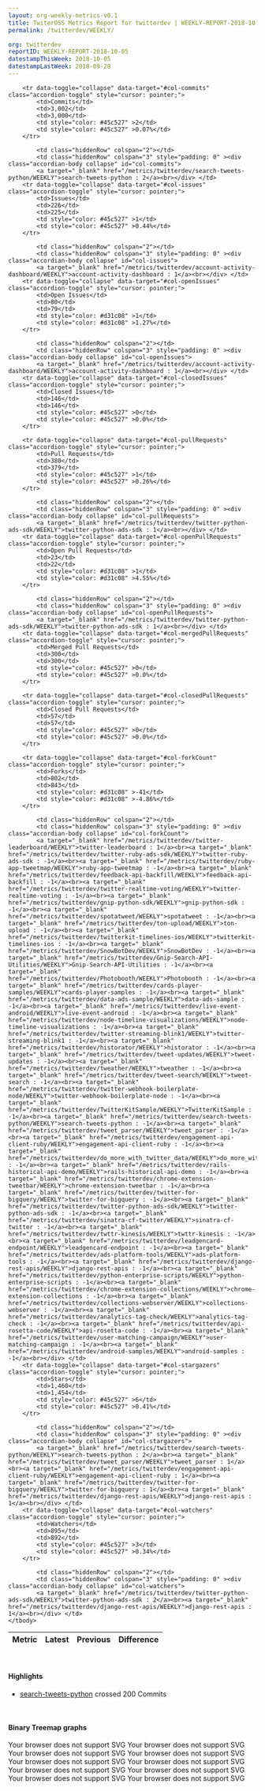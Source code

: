 ```yaml
---
layout: org-weekly-metrics-v0.1
title: TwiterOSS Metrics Report for twitterdev | WEEKLY-REPORT-2018-10-05
permalink: /twitterdev/WEEKLY/

org: twitterdev
reportID: WEEKLY-REPORT-2018-10-05
datestampThisWeek: 2018-10-05
datestampLastWeek: 2018-09-28
---
```



<table class="table table-condensed" style="border-collapse:collapse;">
    <thead>
    <tr>
        <th>Metric</th>
        <th>Latest</th>
        <th>Previous</th>
        <th colspan="2" style="text-align: center;">Difference</th>
    </tr>
    </thead>
    <tbody>

        <tr data-toggle="collapse" data-target="#col-commits" class="accordion-toggle" style="cursor: pointer;">
            <td>Commits</td>
            <td>3,002</td>
            <td>3,000</td>
            <td style="color: #45c527" >2</td>
            <td style="color: #45c527" >0.07%</td>
        </tr>
        
            <td class="hiddenRow" colspan="2"></td>
            <td class="hiddenRow" colspan="3" style="padding: 0" ><div class="accordian-body collapse" id="col-commits">
            <a target="_blank" href="/metrics/twitterdev/search-tweets-python/WEEKLY">search-tweets-python : 2</a><br></div> </td>
        <tr data-toggle="collapse" data-target="#col-issues" class="accordion-toggle" style="cursor: pointer;">
            <td>Issues</td>
            <td>226</td>
            <td>225</td>
            <td style="color: #45c527" >1</td>
            <td style="color: #45c527" >0.44%</td>
        </tr>
        
            <td class="hiddenRow" colspan="2"></td>
            <td class="hiddenRow" colspan="3" style="padding: 0" ><div class="accordian-body collapse" id="col-issues">
            <a target="_blank" href="/metrics/twitterdev/account-activity-dashboard/WEEKLY">account-activity-dashboard : 1</a><br></div> </td>
        <tr data-toggle="collapse" data-target="#col-openIssues" class="accordion-toggle" style="cursor: pointer;">
            <td>Open Issues</td>
            <td>80</td>
            <td>79</td>
            <td style="color: #d31c08" >1</td>
            <td style="color: #d31c08" >1.27%</td>
        </tr>
        
            <td class="hiddenRow" colspan="2"></td>
            <td class="hiddenRow" colspan="3" style="padding: 0" ><div class="accordian-body collapse" id="col-openIssues">
            <a target="_blank" href="/metrics/twitterdev/account-activity-dashboard/WEEKLY">account-activity-dashboard : 1</a><br></div> </td>
        <tr data-toggle="collapse" data-target="#col-closedIssues" class="accordion-toggle" style="cursor: pointer;">
            <td>Closed Issues</td>
            <td>146</td>
            <td>146</td>
            <td style="color: #45c527" >0</td>
            <td style="color: #45c527" >0.0%</td>
        </tr>
        
        <tr data-toggle="collapse" data-target="#col-pullRequests" class="accordion-toggle" style="cursor: pointer;">
            <td>Pull Requests</td>
            <td>380</td>
            <td>379</td>
            <td style="color: #45c527" >1</td>
            <td style="color: #45c527" >0.26%</td>
        </tr>
        
            <td class="hiddenRow" colspan="2"></td>
            <td class="hiddenRow" colspan="3" style="padding: 0" ><div class="accordian-body collapse" id="col-pullRequests">
            <a target="_blank" href="/metrics/twitterdev/twitter-python-ads-sdk/WEEKLY">twitter-python-ads-sdk : 1</a><br></div> </td>
        <tr data-toggle="collapse" data-target="#col-openPullRequests" class="accordion-toggle" style="cursor: pointer;">
            <td>Open Pull Requests</td>
            <td>23</td>
            <td>22</td>
            <td style="color: #d31c08" >1</td>
            <td style="color: #d31c08" >4.55%</td>
        </tr>
        
            <td class="hiddenRow" colspan="2"></td>
            <td class="hiddenRow" colspan="3" style="padding: 0" ><div class="accordian-body collapse" id="col-openPullRequests">
            <a target="_blank" href="/metrics/twitterdev/twitter-python-ads-sdk/WEEKLY">twitter-python-ads-sdk : 1</a><br></div> </td>
        <tr data-toggle="collapse" data-target="#col-mergedPullRequests" class="accordion-toggle" style="cursor: pointer;">
            <td>Merged Pull Requests</td>
            <td>300</td>
            <td>300</td>
            <td style="color: #45c527" >0</td>
            <td style="color: #45c527" >0.0%</td>
        </tr>
        
        <tr data-toggle="collapse" data-target="#col-closedPullRequests" class="accordion-toggle" style="cursor: pointer;">
            <td>Closed Pull Requests</td>
            <td>57</td>
            <td>57</td>
            <td style="color: #45c527" >0</td>
            <td style="color: #45c527" >0.0%</td>
        </tr>
        
        <tr data-toggle="collapse" data-target="#col-forkCount" class="accordion-toggle" style="cursor: pointer;">
            <td>Forks</td>
            <td>802</td>
            <td>843</td>
            <td style="color: #d31c08" >-41</td>
            <td style="color: #d31c08" >-4.86%</td>
        </tr>
        
            <td class="hiddenRow" colspan="2"></td>
            <td class="hiddenRow" colspan="3" style="padding: 0" ><div class="accordian-body collapse" id="col-forkCount">
            <a target="_blank" href="/metrics/twitterdev/twitter-leaderboard/WEEKLY">twitter-leaderboard : 1</a><br><a target="_blank" href="/metrics/twitterdev/twitter-ruby-ads-sdk/WEEKLY">twitter-ruby-ads-sdk : -1</a><br><a target="_blank" href="/metrics/twitterdev/ruby-app-tweetmap/WEEKLY">ruby-app-tweetmap : -1</a><br><a target="_blank" href="/metrics/twitterdev/feedback-api-backfill/WEEKLY">feedback-api-backfill : -1</a><br><a target="_blank" href="/metrics/twitterdev/twitter-realtime-voting/WEEKLY">twitter-realtime-voting : -1</a><br><a target="_blank" href="/metrics/twitterdev/gnip-python-sdk/WEEKLY">gnip-python-sdk : -1</a><br><a target="_blank" href="/metrics/twitterdev/spotatweet/WEEKLY">spotatweet : -1</a><br><a target="_blank" href="/metrics/twitterdev/ton-upload/WEEKLY">ton-upload : -1</a><br><a target="_blank" href="/metrics/twitterdev/twitterkit-timelines-ios/WEEKLY">twitterkit-timelines-ios : -1</a><br><a target="_blank" href="/metrics/twitterdev/SnowBotDev/WEEKLY">SnowBotDev : -1</a><br><a target="_blank" href="/metrics/twitterdev/Gnip-Search-API-Utilities/WEEKLY">Gnip-Search-API-Utilities : -1</a><br><a target="_blank" href="/metrics/twitterdev/Photobooth/WEEKLY">Photobooth : -1</a><br><a target="_blank" href="/metrics/twitterdev/cards-player-samples/WEEKLY">cards-player-samples : -1</a><br><a target="_blank" href="/metrics/twitterdev/data-ads-sample/WEEKLY">data-ads-sample : -1</a><br><a target="_blank" href="/metrics/twitterdev/live-event-android/WEEKLY">live-event-android : -1</a><br><a target="_blank" href="/metrics/twitterdev/node-timeline-visualizations/WEEKLY">node-timeline-visualizations : -1</a><br><a target="_blank" href="/metrics/twitterdev/twitter-streaming-blink1/WEEKLY">twitter-streaming-blink1 : -1</a><br><a target="_blank" href="/metrics/twitterdev/historator/WEEKLY">historator : -1</a><br><a target="_blank" href="/metrics/twitterdev/tweet-updates/WEEKLY">tweet-updates : -1</a><br><a target="_blank" href="/metrics/twitterdev/tweather/WEEKLY">tweather : -1</a><br><a target="_blank" href="/metrics/twitterdev/tweet-search/WEEKLY">tweet-search : -1</a><br><a target="_blank" href="/metrics/twitterdev/twitter-webhook-boilerplate-node/WEEKLY">twitter-webhook-boilerplate-node : -1</a><br><a target="_blank" href="/metrics/twitterdev/TwitterKitSample/WEEKLY">TwitterKitSample : -1</a><br><a target="_blank" href="/metrics/twitterdev/search-tweets-python/WEEKLY">search-tweets-python : -1</a><br><a target="_blank" href="/metrics/twitterdev/tweet_parser/WEEKLY">tweet_parser : -1</a><br><a target="_blank" href="/metrics/twitterdev/engagement-api-client-ruby/WEEKLY">engagement-api-client-ruby : -1</a><br><a target="_blank" href="/metrics/twitterdev/do_more_with_twitter_data/WEEKLY">do_more_with_twitter_data : -1</a><br><a target="_blank" href="/metrics/twitterdev/rails-historical-api-demo/WEEKLY">rails-historical-api-demo : -1</a><br><a target="_blank" href="/metrics/twitterdev/chrome-extension-tweetbar/WEEKLY">chrome-extension-tweetbar : -1</a><br><a target="_blank" href="/metrics/twitterdev/twitter-for-bigquery/WEEKLY">twitter-for-bigquery : -1</a><br><a target="_blank" href="/metrics/twitterdev/twitter-python-ads-sdk/WEEKLY">twitter-python-ads-sdk : -1</a><br><a target="_blank" href="/metrics/twitterdev/sinatra-cf-twitter/WEEKLY">sinatra-cf-twitter : -1</a><br><a target="_blank" href="/metrics/twitterdev/twttr-kinesis/WEEKLY">twttr-kinesis : -1</a><br><a target="_blank" href="/metrics/twitterdev/leadgencard-endpoint/WEEKLY">leadgencard-endpoint : -1</a><br><a target="_blank" href="/metrics/twitterdev/ads-platform-tools/WEEKLY">ads-platform-tools : -1</a><br><a target="_blank" href="/metrics/twitterdev/django-rest-apis/WEEKLY">django-rest-apis : -1</a><br><a target="_blank" href="/metrics/twitterdev/python-enterprise-scripts/WEEKLY">python-enterprise-scripts : -1</a><br><a target="_blank" href="/metrics/twitterdev/chrome-extension-collections/WEEKLY">chrome-extension-collections : -1</a><br><a target="_blank" href="/metrics/twitterdev/collections-webserver/WEEKLY">collections-webserver : -1</a><br><a target="_blank" href="/metrics/twitterdev/analytics-tag-check/WEEKLY">analytics-tag-check : -1</a><br><a target="_blank" href="/metrics/twitterdev/api-rosetta-code/WEEKLY">api-rosetta-code : -1</a><br><a target="_blank" href="/metrics/twitterdev/user-matching-campaign/WEEKLY">user-matching-campaign : -1</a><br><a target="_blank" href="/metrics/twitterdev/android-samples/WEEKLY">android-samples : -1</a><br></div> </td>
        <tr data-toggle="collapse" data-target="#col-stargazers" class="accordion-toggle" style="cursor: pointer;">
            <td>Stars</td>
            <td>1,460</td>
            <td>1,454</td>
            <td style="color: #45c527" >6</td>
            <td style="color: #45c527" >0.41%</td>
        </tr>
        
            <td class="hiddenRow" colspan="2"></td>
            <td class="hiddenRow" colspan="3" style="padding: 0" ><div class="accordian-body collapse" id="col-stargazers">
            <a target="_blank" href="/metrics/twitterdev/search-tweets-python/WEEKLY">search-tweets-python : 2</a><br><a target="_blank" href="/metrics/twitterdev/tweet_parser/WEEKLY">tweet_parser : 1</a><br><a target="_blank" href="/metrics/twitterdev/engagement-api-client-ruby/WEEKLY">engagement-api-client-ruby : 1</a><br><a target="_blank" href="/metrics/twitterdev/twitter-for-bigquery/WEEKLY">twitter-for-bigquery : 1</a><br><a target="_blank" href="/metrics/twitterdev/django-rest-apis/WEEKLY">django-rest-apis : 1</a><br></div> </td>
        <tr data-toggle="collapse" data-target="#col-watchers" class="accordion-toggle" style="cursor: pointer;">
            <td>Watchers</td>
            <td>895</td>
            <td>892</td>
            <td style="color: #45c527" >3</td>
            <td style="color: #45c527" >0.34%</td>
        </tr>
        
            <td class="hiddenRow" colspan="2"></td>
            <td class="hiddenRow" colspan="3" style="padding: 0" ><div class="accordian-body collapse" id="col-watchers">
            <a target="_blank" href="/metrics/twitterdev/twitter-python-ads-sdk/WEEKLY">twitter-python-ads-sdk : 2</a><br><a target="_blank" href="/metrics/twitterdev/django-rest-apis/WEEKLY">django-rest-apis : 1</a><br></div> </td>
    </tbody>
</table>
<br>
<h4>Highlights</h4>
<ul>
	<li><a href="/metrics/twitterdev/search-tweets-python/WEEKLY">search-tweets-python</a> crossed 200 Commits</li>
</ul>
<div class="graph-container">
<br>
<h4>Binary Treemap graphs</h4>
<div class="row">
	<object class="cell" type="image/svg+xml" data="/metrics/graphs/twitterdev/treemap_weekly_closedIssues.svg">
		Your browser does not support SVG
	</object>
	<object class="cell" type="image/svg+xml" data="/metrics/graphs/twitterdev/treemap_weekly_forkCount.svg">
		Your browser does not support SVG
	</object>
	<object class="cell" type="image/svg+xml" data="/metrics/graphs/twitterdev/treemap_weekly_issues.svg">
		Your browser does not support SVG
	</object>
	<object class="cell" type="image/svg+xml" data="/metrics/graphs/twitterdev/treemap_weekly_openPullRequests.svg">
		Your browser does not support SVG
	</object>
	<object class="cell" type="image/svg+xml" data="/metrics/graphs/twitterdev/treemap_weekly_openIssues.svg">
		Your browser does not support SVG
	</object>
	<object class="cell" type="image/svg+xml" data="/metrics/graphs/twitterdev/treemap_weekly_mergedPullRequests.svg">
		Your browser does not support SVG
	</object>
	<object class="cell" type="image/svg+xml" data="/metrics/graphs/twitterdev/treemap_weekly_watchers.svg">
		Your browser does not support SVG
	</object>
	<object class="cell" type="image/svg+xml" data="/metrics/graphs/twitterdev/treemap_weekly_commits.svg">
		Your browser does not support SVG
	</object>
	<object class="cell" type="image/svg+xml" data="/metrics/graphs/twitterdev/treemap_weekly_pullRequests.svg">
		Your browser does not support SVG
	</object>
	<object class="cell" type="image/svg+xml" data="/metrics/graphs/twitterdev/treemap_weekly_stargazers.svg">
		Your browser does not support SVG
	</object>
</div>
</div>
